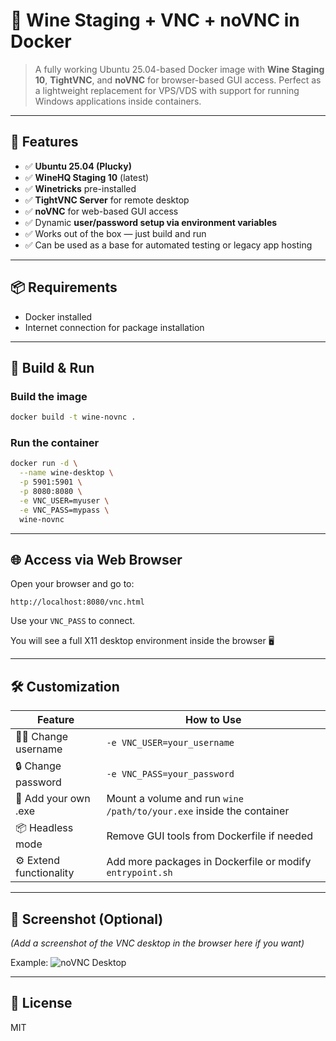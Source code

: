 # 🐳 Wine Staging + VNC + noVNC in Docker

> A fully working Ubuntu 25.04-based Docker image with **Wine Staging 10**, **TightVNC**, and **noVNC** for browser-based GUI access. Perfect as a lightweight replacement for VPS/VDS with support for running Windows applications inside containers.

---

## 🔧 Features

- ✅ **Ubuntu 25.04 (Plucky)**
- ✅ **WineHQ Staging 10** (latest)
- ✅ **Winetricks** pre-installed
- ✅ **TightVNC Server** for remote desktop
- ✅ **noVNC** for web-based GUI access
- ✅ Dynamic **user/password setup via environment variables**
- ✅ Works out of the box — just build and run
- ✅ Can be used as a base for automated testing or legacy app hosting

---

## 📦 Requirements

- Docker installed
- Internet connection for package installation

---

## 🧪 Build & Run

### Build the image

```bash
docker build -t wine-novnc .
```

### Run the container

```bash
docker run -d \
  --name wine-desktop \
  -p 5901:5901 \
  -p 8080:8080 \
  -e VNC_USER=myuser \
  -e VNC_PASS=mypass \
  wine-novnc
```

---

## 🌐 Access via Web Browser

Open your browser and go to:

```
http://localhost:8080/vnc.html
```

Use your `VNC_PASS` to connect.

You will see a full X11 desktop environment inside the browser 🖥️

---

## 🛠️ Customization

| Feature | How to Use |
|--------|------------|
| 🧑‍💻 Change username | `-e VNC_USER=your_username` |
| 🔒 Change password | `-e VNC_PASS=your_password` |
| 🧰 Add your own .exe | Mount a volume and run `wine /path/to/your.exe` inside the container |
| 📦 Headless mode | Remove GUI tools from Dockerfile if needed |
| ⚙️ Extend functionality | Add more packages in Dockerfile or modify `entrypoint.sh` |

---

## 📸 Screenshot (Optional)

*(Add a screenshot of the VNC desktop in the browser here if you want)*

Example:
![noVNC Desktop](screenshot.png "Wine Desktop via noVNC")

---

## 📜 License

MIT
